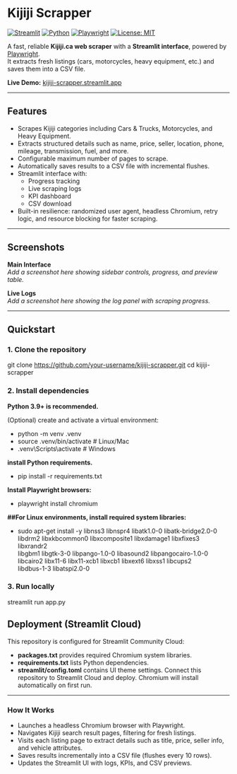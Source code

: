 # Kijiji Scrapper

[![Streamlit](https://img.shields.io/badge/Streamlit-Deployed-brightgreen)](https://kijiji-scrapper.streamlit.app/)
[![Python](https://img.shields.io/badge/Python-3.9%2B-blue)](https://www.python.org/)
[![Playwright](https://img.shields.io/badge/Playwright-1.45+-orange)](https://playwright.dev/)
[![License: MIT](https://img.shields.io/badge/License-MIT-yellow.svg)](./LICENSE)

A fast, reliable **Kijiji.ca web scraper** with a **Streamlit interface**, powered by [Playwright](https://playwright.dev/).  
It extracts fresh listings (cars, motorcycles, heavy equipment, etc.) and saves them into a CSV file.

**Live Demo:** [kijiji-scrapper.streamlit.app](https://kijiji-scrapper.streamlit.app/)

---

## Features
- Scrapes Kijiji categories including Cars & Trucks, Motorcycles, and Heavy Equipment.  
- Extracts structured details such as name, price, seller, location, phone, mileage, transmission, fuel, and more.  
- Configurable maximum number of pages to scrape.  
- Automatically saves results to a CSV file with incremental flushes.  
- Streamlit interface with:  
  - Progress tracking  
  - Live scraping logs  
  - KPI dashboard  
  - CSV download  
- Built-in resilience: randomized user agent, headless Chromium, retry logic, and resource blocking for faster scraping.  

---

## Screenshots

**Main Interface**  
_Add a screenshot here showing sidebar controls, progress, and preview table._

**Live Logs**  
_Add a screenshot here showing the log panel with scraping progress._

---

## Quickstart

### 1. Clone the repository

git clone https://github.com/your-username/kijiji-scrapper.git
cd kijiji-scrapper


### 2. Install dependencies

**Python 3.9+ is recommended.**

(Optional) create and activate a virtual environment:

- python -m venv .venv
- source .venv/bin/activate  # Linux/Mac
- .venv\Scripts\activate     # Windows

**install Python requirements.**
- pip install -r requirements.txt

**Install Playwright browsers:**
- playwright install chromium

**##For Linux environments, install required system libraries:**
- sudo apt-get install -y libnss3 libnspr4 libatk1.0-0 libatk-bridge2.0-0 \
    libdrm2 libxkbcommon0 libxcomposite1 libxdamage1 libxfixes3 libxrandr2 \
    libgbm1 libgtk-3-0 libpango-1.0-0 libasound2 libpangocairo-1.0-0 \
    libcairo2 libx11-6 libx11-xcb1 libxcb1 libxext6 libxss1 libcups2 \
    libdbus-1-3 libatspi2.0-0

### 3. Run locally
streamlit run app.py

## Deployment (Streamlit Cloud)

This repository is configured for Streamlit Community Cloud:

- **packages.txt** provides required Chromium system libraries.
- **requirements.txt** lists Python dependencies.
- **streamlit/config.toml** contains UI theme settings.
Connect this repository to Streamlit Cloud and deploy. Chromium will install automatically on first run.
---

### How It Works
- Launches a headless Chromium browser with Playwright.
- Navigates Kijiji search result pages, filtering for fresh listings.
- Visits each listing page to extract details such as title, price, seller info, and vehicle attributes.
- Saves results incrementally into a CSV file (flushes every 10 rows).
- Updates the Streamlit UI with logs, KPIs, and CSV previews.



